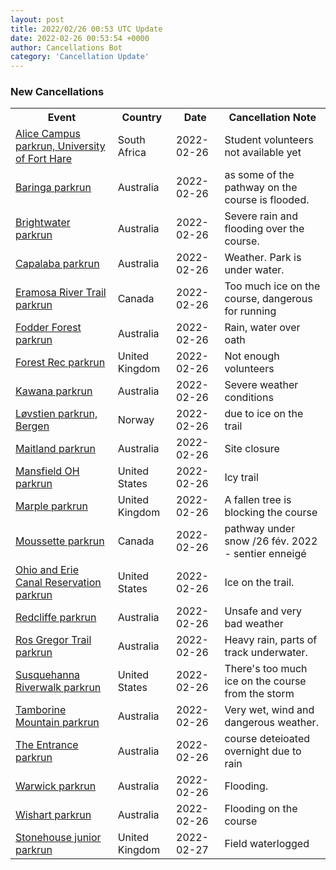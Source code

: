 ```yaml
---
layout: post
title: 2022/02/26 00:53 UTC Update
date: 2022-02-26 00:53:54 +0000
author: Cancellations Bot
category: 'Cancellation Update'
---
```


<h3>New Cancellations</h3>
<div class='hscrollable'>
<table style='width: 100%'>
    <tr>
        <th>Event</th>
        <th>Country</th>
        <th>Date</th>
        <th>Cancellation Note</th>
    </tr>
    <tr>
        <td><a href="https://www.parkrun.co.za/alicecampus">Alice Campus parkrun, University of Fort Hare</a></td>
        <td>South Africa</td>
        <td>2022-02-26</td>
        <td>Student volunteers not available yet</td>
    </tr>
    <tr>
        <td><a href="https://www.parkrun.com.au/baringa">Baringa parkrun</a></td>
        <td>Australia</td>
        <td>2022-02-26</td>
        <td>as some of the pathway on the course is flooded.</td>
    </tr>
    <tr>
        <td><a href="https://www.parkrun.com.au/brightwater">Brightwater parkrun</a></td>
        <td>Australia</td>
        <td>2022-02-26</td>
        <td>Severe rain and flooding over the course.</td>
    </tr>
    <tr>
        <td><a href="https://www.parkrun.com.au/capalaba">Capalaba parkrun</a></td>
        <td>Australia</td>
        <td>2022-02-26</td>
        <td>Weather. Park is under water.</td>
    </tr>
    <tr>
        <td><a href="https://www.parkrun.ca/eramosarivertrail">Eramosa River Trail parkrun</a></td>
        <td>Canada</td>
        <td>2022-02-26</td>
        <td>Too much ice on the course, dangerous for running</td>
    </tr>
    <tr>
        <td><a href="https://www.parkrun.com.au/fodderforest">Fodder Forest parkrun</a></td>
        <td>Australia</td>
        <td>2022-02-26</td>
        <td>Rain, water over oath</td>
    </tr>
    <tr>
        <td><a href="https://www.parkrun.org.uk/forestrec">Forest Rec parkrun</a></td>
        <td>United Kingdom</td>
        <td>2022-02-26</td>
        <td>Not enough volunteers</td>
    </tr>
    <tr>
        <td><a href="https://www.parkrun.com.au/kawana">Kawana parkrun</a></td>
        <td>Australia</td>
        <td>2022-02-26</td>
        <td>Severe weather conditions</td>
    </tr>
    <tr>
        <td><a href="https://www.parkrun.no/lovstien">Løvstien parkrun, Bergen</a></td>
        <td>Norway</td>
        <td>2022-02-26</td>
        <td>due to ice on the trail</td>
    </tr>
    <tr>
        <td><a href="https://www.parkrun.com.au/maitland">Maitland parkrun</a></td>
        <td>Australia</td>
        <td>2022-02-26</td>
        <td>Site closure</td>
    </tr>
    <tr>
        <td><a href="https://www.parkrun.us/mansfieldoh">Mansfield OH parkrun</a></td>
        <td>United States</td>
        <td>2022-02-26</td>
        <td>Icy trail</td>
    </tr>
    <tr>
        <td><a href="https://www.parkrun.org.uk/marple">Marple parkrun</a></td>
        <td>United Kingdom</td>
        <td>2022-02-26</td>
        <td>A fallen tree is blocking the course</td>
    </tr>
    <tr>
        <td><a href="https://www.parkrun.ca/moussette">Moussette parkrun</a></td>
        <td>Canada</td>
        <td>2022-02-26</td>
        <td>pathway under snow /26 fév. 2022 - sentier enneigé</td>
    </tr>
    <tr>
        <td><a href="https://www.parkrun.us/ohioanderiecanalreservation">Ohio and Erie Canal Reservation parkrun</a></td>
        <td>United States</td>
        <td>2022-02-26</td>
        <td>Ice on the trail.</td>
    </tr>
    <tr>
        <td><a href="https://www.parkrun.com.au/redcliffe">Redcliffe parkrun</a></td>
        <td>Australia</td>
        <td>2022-02-26</td>
        <td>Unsafe and very bad weather</td>
    </tr>
    <tr>
        <td><a href="https://www.parkrun.com.au/rosgregortrail">Ros Gregor Trail parkrun</a></td>
        <td>Australia</td>
        <td>2022-02-26</td>
        <td>Heavy rain, parts of track underwater.</td>
    </tr>
    <tr>
        <td><a href="https://www.parkrun.us/susquehannariverwalk">Susquehanna Riverwalk parkrun</a></td>
        <td>United States</td>
        <td>2022-02-26</td>
        <td>There's too much ice on the course from the storm</td>
    </tr>
    <tr>
        <td><a href="https://www.parkrun.com.au/tamborinemountain">Tamborine Mountain parkrun</a></td>
        <td>Australia</td>
        <td>2022-02-26</td>
        <td>Very wet, wind and dangerous weather.</td>
    </tr>
    <tr>
        <td><a href="https://www.parkrun.com.au/theentrance">The Entrance parkrun</a></td>
        <td>Australia</td>
        <td>2022-02-26</td>
        <td>course deteioated overnight due to rain</td>
    </tr>
    <tr>
        <td><a href="https://www.parkrun.com.au/warwick">Warwick parkrun</a></td>
        <td>Australia</td>
        <td>2022-02-26</td>
        <td>Flooding.</td>
    </tr>
    <tr>
        <td><a href="https://www.parkrun.com.au/wishart">Wishart parkrun</a></td>
        <td>Australia</td>
        <td>2022-02-26</td>
        <td>Flooding on the course</td>
    </tr>
    <tr>
        <td><a href="https://www.parkrun.org.uk/stonehouse-juniors">Stonehouse junior parkrun</a></td>
        <td>United Kingdom</td>
        <td>2022-02-27</td>
        <td>Field waterlogged</td>
    </tr>
</table>
</div>
